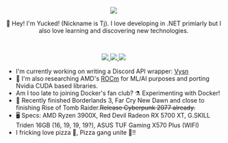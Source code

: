 <p align="center">
	<img src="https://imgur.com/gN1AGb1.png" />
	</br>
	<p align="center">
	     👋 Hey! I'm Yucked! (Nickname is Tj). I love developing in .NET primiarly but I also love learning and discovering new technologies.
  </p>
  <br>
  <p align="center">
	<a href="https://discord.gg/ZJaVXK8">
	    <img src="https://img.shields.io/badge/Join My-Discord!-%237289DA.svg?logo=discord&style=for-the-badge&logoWidth=30&labelColor=474747" />
	</a>
	<a href="https://steamcommunity.com/id/Yucked/">
	    <img src="https://img.shields.io/badge/Add Me On-Steam!-%2335dbd3.svg?logo=steam&style=for-the-badge&logoWidth=30&labelColor=474747" />
	</a>
	<a href="https://keybase.io/VYSN">
	    <img src="https://img.shields.io/keybase/xlm/VYSN?color=ff6c3b&label=XLM&logo=Keybase&style=for-the-badge&logoWidth=30" />
	</a>
  </p>
</p>

- I'm currently working on writing a Discord API wrapper: [Vysn](https://github.com/Vysn)
- 🤖 I'm also researching AMD's [ROCm](https://www.amd.com/en/graphics/servers-solutions-rocm-ml) for ML/AI purposes and porting Nvidia CUDA based libraries.
- Am I too late to joining Docker's fan club? ⚗️ Experimenting with Docker!
- 👾 Recently finished Borderlands 3, Far Cry New Dawn and close to finishing Rise of Tomb Raider.~~Release Cyberpunk 2077 already.~~
- 🖥️ Specs: AMD Ryzen 3900X, Red Devil Radeon RX 5700 XT, G.SKILL Triden 16GB (16, 19, 19, 19?), ASUS TUF Gaming X570 Plus (WIFI)
- I fricking love pizza 🍕, Pizza gang unite 💪!!
